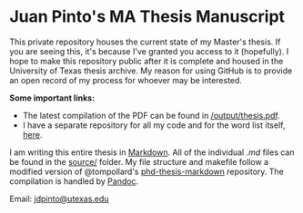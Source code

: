 # Juan Pinto's MA Thesis Manuscript

This private repository houses the current state of my Master's thesis. If you are seeing this, it's because I've granted you access to it (hopefully). I hope to make this repository public after it is complete and housed in the University of Texas thesis archive. My reason for using GitHub is to provide an open record of my process for whoever may be interested.

**Some important links:**
- The latest compilation of the PDF can be found in [/output/thesis.pdf](output/thesis.pdf).
- I have a separate repository for all my code and for the word list itself, [here](https://github.com/juandpinto/opus-lemmas).

I am writing this entire thesis in [Markdown](https://daringfireball.net/projects/markdown/). All of the individual *.md* files can be found in the [source/](source/) folder. My file structure and makefile follow a modified version of @tompollard's [phd-thesis-markdown](https://github.com/tompollard/phd_thesis_markdown) repository. The compilation is handled by [Pandoc](https://pandoc.org).

Email: [jdpinto@utexas.edu](mailto:jdpinto@utexas.edu)
